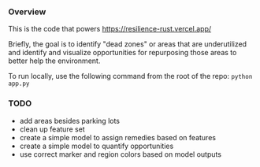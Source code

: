 ### Overview

This is the code that powers https://resilience-rust.vercel.app/

Briefly, the goal is to identify "dead zones" or areas that are underutilized
and identify and visualize opportunities for repurposing those areas to better
help the environment.

To run locally, use the following command from the root of the repo:
`python app.py`

### TODO

- add areas besides parking lots
- clean up feature set
- create a simple model to assign remedies based on features
- create a simple model to quantify opportunities
- use correct marker and region colors based on model outputs
